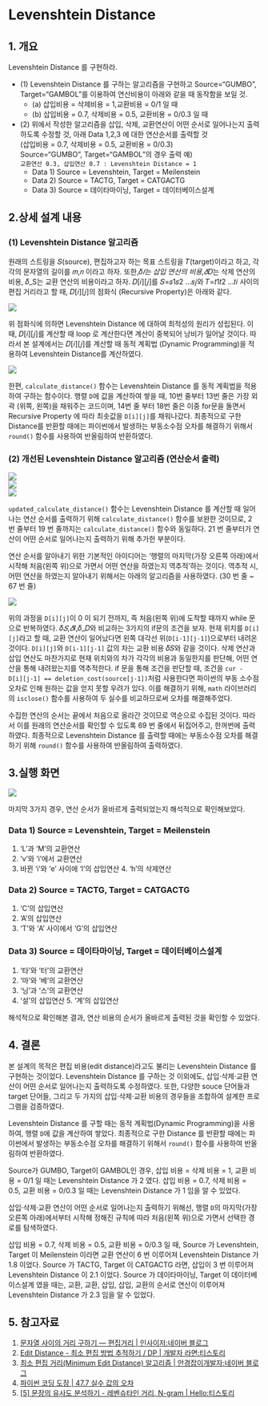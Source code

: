 # Levenshtein Distance

## 1. 개요

Levenshtein Distance 를 구현하라.

- (1) Levenshtein Distance 를 구하는 알고리즘을 구현하고 Source=“GUMBO”, Target=“GAMBOL”를 이용하여 연산비용이 아래와 같을 때 동작함을 보일 것.
  - (a) 삽입비용 = 삭제비용 = 1,교환비용 = 0/1 일 때
  - (b) 삽입비용 = 0.7, 삭제비용 = 0.5, 교환비용 = 0/0.3 일 때
- (2) 위에서 작성한 알고리즘을 삽입, 삭제, 교환연산이 어떤 순서로 일어나는지 출력하도록 수정할 것, 아래 Data 1,2,3 에 대한 연산순서를 출력할 것 <br>(삽입비용 = 0.7, 삭제비용 = 0.5, 교환비용 = 0/0.3) <br>Source=“GUMBO”, Target=“GAMBOL”의 경우 출력 예) <br>`교환연산 0.3, 삽입연산 0.7 : Levenshtein Distance = 1`
  - Data 1) Source = Levenshtein, Target = Meilenstein
  - Data 2) Source = TACTG, Target = CATGACTG
  - Data 3) Source = 데이타마이닝, Target = 데이터베이스설계

## 2.상세 설계 내용

### (1) Levenshtein Distance 알고리즘

원래의 스트링을 𝑆(source), 편집하고자 하는 목표 스트링을 𝑇(target)이라고 하고, 각각의 문자열의 길이를 𝑚,𝑛 이라고 하자. 또한,𝛿*𝐼는 삽입 연산의 비용,𝛿*𝐷는 삭제 연산의 비용, 𝛿_S는 교환 연산의 비용이라고 하자. 𝐷[𝑖][𝑗]를 𝑆=𝑠1𝑠2 ...𝑠𝑗와 𝑇=𝑡1𝑡2 ...𝑡𝑖 사이의 편집 거리라고 할 때, 𝐷[𝑖][𝑗]의 점화식 (Recursive Property)은 아래와 같다.

![](img/recursive_property.png)

위 점화식에 의하면 Levenshtein Distance 에 대하여 최적성의 원리가 성립된다. 이 때, 𝐷[𝑖][𝑗]를 계산할 때 loop 로 계산한다면 계산이 중복되어 낭비가 일어날 것이다. 따라서 본 설계에서는 𝐷[𝑖][𝑗]를 계산할 때 동적 계획법 (Dynamic Programming)을 적용하여 Levenshtein Distance를 계산하였다.

![](img/calculate_distance.png)

한편, `calculate_distance()` 함수는 Levenshtein Distance 를 동적 계획법을 적용하여 구하는 함수이다. 행렬 `D`에 값을 계산하여 쌓을 때, 10번 줄부터 13번 줄은 가장 외곽 (위쪽, 왼쪽)을 채워주는 코드이며, 14번 줄 부터 18번 줄은 이중 for문을 돌면서 Recursive Property 에 따라 최솟값을 `D[i][j]`를 채워나갔다. 최종적으로 구한 Distance를 반환할 때에는 파이썬에서 발생하는 부동소수점 오차를 해결하기 위해서 `round()` 함수를 사용하여 반올림하여 반환하였다.

### (2) 개선된 Levenshtein Distance 알고리즘 (연산순서 출력)

![](img/updated1.png)<br>
![](img/updated2.png)<br>
![](img/updated3.png)<br>

`updated_calculate_distance()` 함수는 Levenshtein Distance 를 계산할 때 일어나는 연산 순서를 출력하기 위해 `calculate_distance()` 함수를 보완한 것이므로, 2 번 줄부터 19 번 줄까지는 `calculate_distance()` 함수와 동일하다. 21 번 줄부터가 연산이 어떤 순서로 일어나는지 출력하기 위해 추가한 부분이다.

연산 순서를 알아내기 위한 기본적인 아이디어는 ‘행렬의 마지막(가장 오른쪽 아래)에서 시작해 처음(왼쪽 위)으로 가면서 어떤 연산을 하였는지 역추적’하는 것이다. 역추적 시, 어떤 연산을 하였는지 알아내기 위해서는 아래의 알고리즘을 사용하였다. (30 번 줄 ~ 67 번 줄)

![](img/algo.png)

위의 과정을 `D[i][j]`이 0 이 되기 전까지, 즉 처음(왼쪽 위)에 도착할 때까지 while 문으로 반복하였다. 𝛿*𝑆,𝛿*𝐼,𝛿_𝐷와 비교하는 3가지의 if문의 조건을 보자. 현재 위치를 `D[i][j]`라고 할 때, 교환 연산이 일어났다면 왼쪽 대각선 위(`D[i-1][j-1]`)으로부터 내려온 것이다. `D[i][j]`와 `D[i-1][j-1]` 값의 차는 교환 비용 𝛿𝑆와 같을 것이다. 삭제 연산과 삽입 연산도 마찬가지로 현재 위치와의 차가 각각의 비용과 동일한지를 판단해, 어떤 연산을 통해 내려왔는지를 역추적한다. if 문을 통해 조건을 판단할 때, 조건을 `cur - D[i][j-1] == deletion_cost(source[j-1])`처럼 사용한다면 파이썬의 부동 소수점 오차로 인해 원하는 값을 얻지 못할 우려가 있다. 이를 해결하기 위해, `math` 라이브러리의 `isclose()` 함수를 사용하여 두 실수를 비교하므로써 오차를 해결해주었다.

수집한 연산의 순서는 끝에서 처음으로 올라간 것이므로 역순으로 수집된 것이다. 따라서 이를 원래의 연산순서를 확인할 수 있도록 69 번 줄에서 뒤집어주고, 한꺼번에 출력하였다. 최종적으로 Levenshtein Distance 를 출력할 때에는 부동소수점 오차를 해결하기 위해 `round()` 함수를 사용하여 반올림하여 출력하였다.

## 3.실행 화면

![](img/result.png)

마지막 3가지 경우, 연산 순서가 올바르게 출력되었는지 해석적으로 확인해보았다.

### Data 1) Source = Levenshtein, Target = Meilenstein

1. ‘L’과 ‘M’의 교환연산
2. ‘v’와 ‘i’에서 교환연산
3. 바뀐 ‘i’와 ‘e’ 사이에 ‘l’의 삽입연산 4. ‘h’의 삭제연산

### Data 2) Source = TACTG, Target = CATGACTG

1. ‘C’의 삽입연산
2. ‘A’의 삽입연산
3. ‘T’와 ‘A’ 사이에서 ‘G’의 삽입연산

### Data 3) Source = 데이타마이닝, Target = 데이터베이스설계

1. ‘타’와 ‘터’의 교환연산
2. ‘마’와 ‘베’의 교환연산
3. ‘닝’과 ‘스’의 교환연산
4. ‘설’의 삽입연산 5. ‘계’의 삽입연산

해석적으로 확인해본 결과, 연산 비용의 순서가 올바르게 출력된 것을 확인할 수 있었다.

## 4. 결론

본 설계의 목적은 편집 비용(edit distance)라고도 불리는 Levenshtein Distance 를 구현하는 것이었다. Levenshtein Distance 를 구하는 것 이외에도, 삽입·삭제·교환 연산이 어떤 순서로 일어나는지 출력하도록 수정하였다. 또한, 다양한 souce 단어들과 target 단어들, 그리고 두 가지의 삽입·삭제·교환 비용의 경우들을 조합하여 설계한 프로그램을 검증하였다.

Levenshtein Distance 를 구할 때는 동적 계획법(Dynamic Programming)을 사용하여, 행렬 `D`에 값을 계산하여 쌓았다. 최종적으로 구한 Distance 를 반환할 때에는 파이썬에서 발생하는 부동소수점 오차를 해결하기 위해서 `round()` 함수를 사용하여 반올림하여 반환하였다.

Source가 GUMBO, Target이 GAMBOL인 경우, 삽입 비용 = 삭제 비용 = 1, 교환 비용 = 0/1 일 때는 Levenshtein Distance 가 2 였다. 삽입 비용 = 0.7, 삭제 비용 = 0.5, 교환 비용 = 0/0.3 일 때는 Levenshtein Distance 가 1 임을 알 수 있었다.

삽입·삭제·교환 연산이 어떤 순서로 일어나는지 출력하기 위해선, 행렬 `D`의 마지막(가장 오른쪽 아래)에서부터 시작해 정해진 규칙에 따라 처음(왼쪽 위)으로 가면서 선택한 경로를 탐색하였다.

삽입 비용 = 0.7, 삭제 비용 = 0.5, 교환 비용 = 0/0.3 일 때, Source 가 Levenshtein, Target 이 Meilenstein 이라면 교환 연산이 6 번 이루어져 Levenshtein Distance 가 1.8 이었다. Source 가 TACTG, Target 이 CATGACTG 라면, 삽입이 3 번 이루어져 Levenshtein Distance 이 2.1 이었다. Source 가 데이타마이닝, Target 이 데이터베이스설계 였을 때는, 교환, 교환, 삽입, 삽입, 교환의 순서로 연산이 이루어져 Levenshtein Distance 가 2.3 임을 알 수 있었다.

## 5. 참고자료

1. [문자열 사이의 거리 구하기 — 편집거리 | 인사이저:네이버 블로그](https://blog.naver.com/myincizor/221636314058)
2. [Edit Distance - 최소 편집 방법 추적하기 / DP | 개발자 라면:티스토리](https://flower0.tistory.com/88)
3. [최소 편집 거리(Minimum Edit Distance) 알고리즘 | 안경잡이개발자:네이버 블로그](https://blog.naver.com/ndb796/220870218783)
4. [파이썬 코딩 도장 | 47.7 실수 값의 오차](https://dojang.io/mod/page/view.php?id=2466)
5. [[5] 문장의 유사도 분석하기 - 레벤슈타인 거리, N-gram | Hello:티스토리](https://too-march.tistory.com/20)
